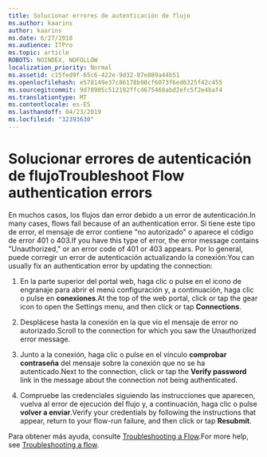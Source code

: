 ```yaml
---
title: Solucionar errores de autenticación de flujo
ms.author: kaarins
author: kaarins
ms.date: 6/27/2018
ms.audience: ITPro
ms.topic: article
ROBOTS: NOINDEX, NOFOLLOW
localization_priority: Normal
ms.assetid: c15fed9f-65c6-422e-9d32-87e889a44b51
ms.openlocfilehash: e578149e37c86178b98cf6073f6ed6325f42c455
ms.sourcegitcommit: 9d78905c512192ffc4675468abd2efc5f2e4baf4
ms.translationtype: MT
ms.contentlocale: es-ES
ms.lasthandoff: 04/23/2019
ms.locfileid: "32393630"
---
```

# <a name="troubleshoot-flow-authentication-errors"></a><span data-ttu-id="0632a-102">Solucionar errores de autenticación de flujo</span><span class="sxs-lookup"><span data-stu-id="0632a-102">Troubleshoot Flow authentication errors</span></span>

<span data-ttu-id="0632a-103">En muchos casos, los flujos dan error debido a un error de autenticación.</span><span class="sxs-lookup"><span data-stu-id="0632a-103">In many cases, flows fail because of an authentication error.</span></span> <span data-ttu-id="0632a-104">Si tiene este tipo de error, el mensaje de error contiene "no autorizado" o aparece el código de error 401 o 403.</span><span class="sxs-lookup"><span data-stu-id="0632a-104">If you have this type of error, the error message contains "Unauthorized," or an error code of 401 or 403 appears.</span></span> <span data-ttu-id="0632a-105">Por lo general, puede corregir un error de autenticación actualizando la conexión:</span><span class="sxs-lookup"><span data-stu-id="0632a-105">You can usually fix an authentication error by updating the connection:</span></span>
  
1. <span data-ttu-id="0632a-106">En la parte superior del portal web, haga clic o pulse en el icono de engranaje para abrir el menú configuración y, a continuación, haga clic o pulse en **conexiones**.</span><span class="sxs-lookup"><span data-stu-id="0632a-106">At the top of the web portal, click or tap the gear icon to open the Settings menu, and then click or tap **Connections**.</span></span>
    
2. <span data-ttu-id="0632a-107">Desplácese hasta la conexión en la que vio el mensaje de error no autorizado.</span><span class="sxs-lookup"><span data-stu-id="0632a-107">Scroll to the connection for which you saw the Unauthorized error message.</span></span>
    
3. <span data-ttu-id="0632a-108">Junto a la conexión, haga clic o pulse en el vínculo **comprobar contraseña** del mensaje sobre la conexión que no se ha autenticado.</span><span class="sxs-lookup"><span data-stu-id="0632a-108">Next to the connection, click or tap the **Verify password** link in the message about the connection not being authenticated.</span></span> 
    
4. <span data-ttu-id="0632a-109">Compruebe las credenciales siguiendo las instrucciones que aparecen, vuelva al error de ejecución del flujo y, a continuación, haga clic o pulse **volver a enviar**.</span><span class="sxs-lookup"><span data-stu-id="0632a-109">Verify your credentials by following the instructions that appear, return to your flow-run failure, and then click or tap **Resubmit**.</span></span>
    
<span data-ttu-id="0632a-110">Para obtener más ayuda, consulte [Troubleshooting a Flow](https://go.microsoft.com/fwlink/?linkid=872110).</span><span class="sxs-lookup"><span data-stu-id="0632a-110">For more help, see [Troubleshooting a flow](https://go.microsoft.com/fwlink/?linkid=872110).</span></span>
  

